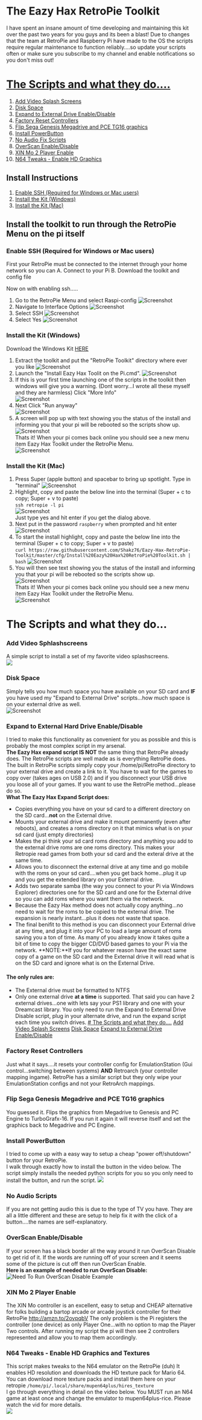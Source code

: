 # The Eazy Hax RetroPie Toolkit
I have spent an insane amount of time developing and maintaining this kit over the past two years for you guys and its been a blast! Due to changes that the team at RetroPie and Raspberry Pi have made to the OS the scripts require regular maintenance to function reliably....so update your scripts often or make sure you subscribe to my channel and enable notifications so you don't miss out! 

[The Scripts and what they do....](https://github.com/Shakz76/Eazy-Hax-RetroPie-Toolkit/blob/master/README.md#the-scripts-and-what-they-do-1)
================================
1. [Add Video Splash Screens](#add-video-sphlashscreens)  
1. [Disk Space](#disk-space)  
1. [Expand to External Drive Enable/Disable](#expand-to-external-hard-drive-enabledisable)  
1. [Factory Reset Controllers](#factory-reset-controllers)
1. [Flip Sega Genesis Megadrive and PCE TG16 graphics](#flip-sega-genesis-megadrive-and-pce-tg16-graphics)
1. [Install PowerButton](#install-powerbutton)
1. [No Audio Fix Scripts](#no-audio-scripts)
1. [OverScan Enable/Disable](#overscan-enabledisable)
1. [XIN Mo 2 Player Enable](#xin-mo-2-player-enable)
1. [N64 Tweaks - Enable HD Graphics](#n64-tweaks) 

## Install Instructions
1. [Enable SSH (Required for Windows or Mac users)](#enable-ssh-required-for-windows-or-mac-users)
2. [Install the Kit (Windows)](#install-the-kit-windows)
3. [Install the Kit (Mac)](#install-the-kit-mac)


## Install the toolkit to run through the RetroPie Menu on the pi itself
### Enable SSH (Required for Windows or Mac users)

First your RetroPie must be connected to the internet through your home network so you can
A. Connect to your Pi 
B. Download the toolkit and config file

Now on with enabling ssh.....

1. Go to the RetroPie Menu and select Raspi-config
![Screenshot](/images/ssh1.JPG)
2. Navigate to Interface Options
![Screenshot](/images/ssh2.JPG)
3. Select SSH
![Screenshot](/images/ssh3.JPG)
4. Select Yes
![Screenshot](/images/ssh4.PNG)

### Install the Kit (Windows)

Download the Windows Kit [HERE](http://eazyhax.com/pitime/retropie_toolkit_v2/RetroPie%20Toolkit.zip)
1. Extract the toolkit and put the "RetroPie Toolkit" directory where ever you like
![Screenshot](/images/windows1.PNG)
1. Launch the "Install Eazy Hax Toolit on the Pi.cmd".
![Screenshot](/images/windows2.PNG)
1. If this is your first time launching one of the scripts in the toolkit then windows will give you a warning. (Dont worry...I wrote all these myself and they are harmless) Click "More Info"  
![Screenshot](/images/windows3.PNG)
1. Next Click "Run anyway"  
![Screenshot](/images/windows4.PNG)
1. A screen will pop up with text showing you the status of the install and informing you that your pi will be rebooted so the scripts show up.   
![Screenshot](/images/windows5.PNG)  
Thats it! When your pi comes back online you should see a new menu item Eazy Hax Toolkit under the RetroPie Menu.  
![Screenshot](/images/eazyhaxtoolkit.png)  
  
  
### Install the Kit (Mac)
1. Press Super (apple button) and spacebar to bring up spotlight. Type in "terminal"
![Screenshot](/images/mac1.png)  
1. Highlight, copy and paste the below line into the terminal (Super + c to copy; Super + v to paste)  
```ssh retropie -l pi```  
![Screenshot](/images/mac2.png)  
Just type yes and hit enter if you get the dialog above.  
1. Next put in the password `raspberry` when prompted and hit enter
![Screenshot](/images/mac3.png)  
1. To start the install highlight, copy and paste the below line into the terminal (Super + c to copy; Super + v to paste)  
```curl https://raw.githubusercontent.com/Shakz76/Eazy-Hax-RetroPie-Toolkit/master/cfg/Install%20Eazy%20Hax%20RetroPie%20Toolkit.sh | bash```
![Screenshot](/images/mac4.png)  
1. You will then see text showing you the status of the install and informing you that your pi will be rebooted so the scripts show up.  
![Screenshot](/images/mac5.png)    
Thats it! When your pi comes back online you should see a new menu item Eazy Hax Toolkit under the RetroPie Menu.  
![Screenshot](/images/eazyhaxtoolkit.png)  

# The Scripts and what they do...
### Add Video Sphlashscreens
A simple script to install a set of my favorite video splashscreens.  
[![](http://img.youtube.com/vi/4uWfP_HJuLY/0.jpg)](https://www.youtube.com/watch?v=4uWfP_HJuLY)  
### Disk Space
Simply tells you how much space you have available on your SD card and **IF** you have used my "Expand to External Drive" scripts...how much space is on your external drive as well.  
![Screenshot](/images/diskspace.png)  
### Expand to External Hard Drive Enable/Disable
I tried to make this functionality as convenient for you as possible and this is probably the most complex script in my arsenal.  
**The Eazy Hax expand script IS NOT** the same thing that RetroPie already does. The RetroPie scripts are well made as is everything RetroPie does. The built in RetroPie scripts simply copy your /home/pi/RetroPie directory to your external drive and create a link to it. You have to wait for the games to copy over (takes ages on USB 2.0) and if you disconnect your USB drive you loose all of your games. If you want to use the RetroPie method...please do so.  
**What The Eazy Hax Expand Script does:**
* Copies everything you have on your sd card to a different directory on the SD card...**not** on the External drive.
* Mounts your external drive and make it mount permanently (even after reboots), and creates a roms directory on it that mimics what is on your sd card (just empty directories)
* Makes the pi think your sd card roms directory and anything you add to the external drive roms are one roms directory. This makes your Retropie read games from both your sd card and the exteral drive at the same time.
* Allows you to disconnect the external drive at any time and go mobile with the roms on your sd card....when you get back home...plug it up and you get the extended library on your External drive.
* Adds two separate samba (the way you connect to your Pi via Windows Explorer) directories one for the SD card and one for the External drive so you can add roms where you want them  via the network.
* Because the Eazy Hax method does not actually copy anything...no need to wait for the roms to be copied to the external drive. The expansion is nearly instant...plus it does not waste that space.
* The final benifit to this method is you can disconnect your External drive at any time, and plug it into your PC to load a large amount of roms saving you a ton of time. As many of you already know it takes quite a bit of time to copy the bigger CD/DVD based games to your Pi via the network. 
**NOTE:**If you for whatever reason have the exact same copy of a game on the SD card and the External drive it will read what is on the SD card and ignore what is on the External Drive.  
#### The only rules are:
* The External drive must be formatted to NTFS
* Only one external drive **at a time** is supported. That said you can have 2 external drives...one with lets say your PS1 library and one with your Dreamcast library. You only need to run the Expand to External Drive Disable script, plug in your alternate drive, and run the expand script each time you switch drives.
[# The Scripts and what they do....](#the-scripts-and-what-they-do)
[Add Video Splash Screens](#add-video-sphlashscreens)
[Disk Space](#disk-space)
[Expand to External Drive Enable/Disable](#expand-to-external-hard-drive-enabledisable)

### Factory Reset Controllers
Just what it says....it resets your controller config for EmulationStation (Gui control...switching between systems) **AND** Retroarch (your controller mapping ingame). 
RetroPie has a similar script but they only wipe your EmulationStation configs and not your RetroArch mappings.  
### Flip Sega Genesis Megadrive and PCE TG16 graphics
You guessed it. Flips the graphics from Megadrive to Genesis and PC Engine to TurboGrafx-16. If you run it again it will reverse itself and set the graphics back to Megadrive and PC Engine. 
### Install PowerButton
I tried to come up with a easy way to setup a cheap "power off/shutdown" button for your RetroPie.  
I walk through exactly how to install the button in the video below. The script simply installs the needed python scripts for you so you only need to install the button, and run the script.
[![](http://img.youtube.com/vi/0Z23SA2Dx1U/0.jpg)](https://www.youtube.com/watch?v=0Z23SA2Dx1U)  
### No Audio Scripts
If you are not getting audio this is due to the type of TV you have. They are all a little different and these are setup to help fix it with the click of a button....the names are self-explanatory.
### OverScan Enable/Disable
If your screen has a black border all the way around it run OverScan Disable to get rid of it. 
If the words are running off of your screen and it seems some of the picture is cut off then run OverScan Enable.  
**Here is an example of needed to run OverScan Disable:**
![Need To Run OverScan Disable Example](http://s1.dmcdn.net/JgNeA/1280x720-tni.jpg)  
### XIN Mo 2 Player Enable
The XIN Mo controller is an excellent, easy to setup and CHEAP alternative for folks building a bartop arcade or arcade joystick controller for their RetroPie 
http://amzn.to/2ovpqbV
The only problem is the Pi registers the controller (one device) as only Player One...with no option to map the Player Two controls. After running my script the pi will then see 2 controllers represented and allow you to map them accordingly.  
### N64 Tweaks - Enable HD Graphics and Textures
This script makes tweaks to the N64 emulator on the RetroPie (duh)
It enables HD resolution and downloads the HD texture pack for Mario 64. You can download more texture packs and install them here on your retropie
```/home/pi/.local/share/mupen64plus/hires_texture```  
I go through everything in detail on the video below. You MUST run an N64 game at least once and change the emulator to mupen64plus-rice. Please watch the vid for more details.  
[![](http://img.youtube.com/vi/8fX2KWw8lH4/0.jpg)](https://www.youtube.com/watch?v=8fX2KWw8lH4)  
